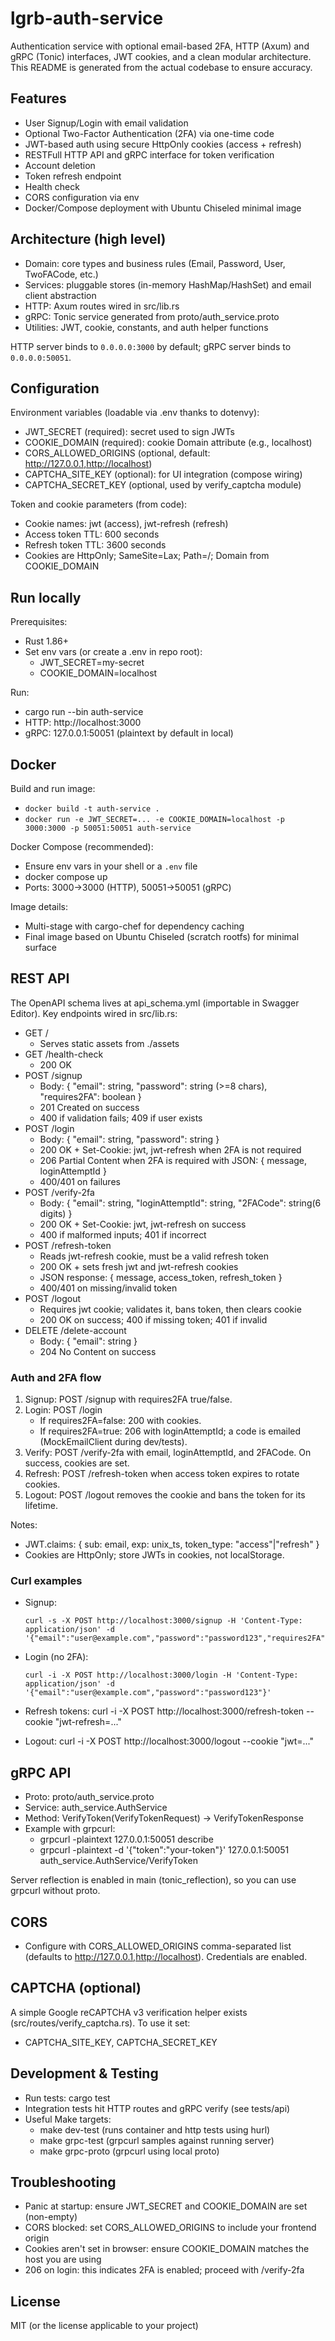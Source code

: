 # lgrb-auth-service

Authentication service with optional email-based 2FA, HTTP (Axum) and gRPC (Tonic) interfaces, JWT cookies, and a clean
modular architecture. This README is generated from the actual codebase to ensure accuracy.

## Features

- User Signup/Login with email validation
- Optional Two-Factor Authentication (2FA) via one-time code
- JWT-based auth using secure HttpOnly cookies (access + refresh)
- RESTFull HTTP API and gRPC interface for token verification
- Account deletion
- Token refresh endpoint
- Health check
- CORS configuration via env
- Docker/Compose deployment with Ubuntu Chiseled minimal image

## Architecture (high level)

- Domain: core types and business rules (Email, Password, User, TwoFACode, etc.)
- Services: pluggable stores (in-memory HashMap/HashSet) and email client abstraction
- HTTP: Axum routes wired in src/lib.rs
- gRPC: Tonic service generated from proto/auth_service.proto
- Utilities: JWT, cookie, constants, and auth helper functions

HTTP server binds to `0.0.0.0:3000` by default; gRPC server binds to `0.0.0.0:50051`.

## Configuration

Environment variables (loadable via .env thanks to dotenvy):

- JWT_SECRET (required): secret used to sign JWTs
- COOKIE_DOMAIN (required): cookie Domain attribute (e.g., localhost)
- CORS_ALLOWED_ORIGINS (optional, default: http://127.0.0.1,http://localhost)
- CAPTCHA_SITE_KEY (optional): for UI integration (compose wiring)
- CAPTCHA_SECRET_KEY (optional, used by verify_captcha module)

Token and cookie parameters (from code):

- Cookie names: jwt (access), jwt-refresh (refresh)
- Access token TTL: 600 seconds
- Refresh token TTL: 3600 seconds
- Cookies are HttpOnly; SameSite=Lax; Path=/; Domain from COOKIE_DOMAIN

## Run locally

Prerequisites:

- Rust 1.86+
- Set env vars (or create a .env in repo root):
    - JWT_SECRET=my-secret
    - COOKIE_DOMAIN=localhost

Run:

- cargo run --bin auth-service
- HTTP: http://localhost:3000
- gRPC: 127.0.0.1:50051 (plaintext by default in local)

## Docker

Build and run image:

- `docker build -t auth-service .`
- `docker run -e JWT_SECRET=... -e COOKIE_DOMAIN=localhost -p 3000:3000 -p 50051:50051 auth-service`

Docker Compose (recommended):

- Ensure env vars in your shell or a `.env` file
- docker compose up
- Ports: 3000->3000 (HTTP), 50051->50051 (gRPC)

Image details:

- Multi-stage with cargo-chef for dependency caching
- Final image based on Ubuntu Chiseled (scratch rootfs) for minimal surface

## REST API

The OpenAPI schema lives at api_schema.yml (importable in Swagger Editor). Key endpoints wired in src/lib.rs:

- GET /
    - Serves static assets from ./assets
- GET /health-check
    - 200 OK
- POST /signup
    - Body: { "email": string, "password": string (>=8 chars), "requires2FA": boolean }
    - 201 Created on success
    - 400 if validation fails; 409 if user exists
- POST /login
    - Body: { "email": string, "password": string }
    - 200 OK + Set-Cookie: jwt, jwt-refresh when 2FA is not required
    - 206 Partial Content when 2FA is required with JSON: { message, loginAttemptId }
    - 400/401 on failures
- POST /verify-2fa
    - Body: { "email": string, "loginAttemptId": string, "2FACode": string(6 digits) }
    - 200 OK + Set-Cookie: jwt, jwt-refresh on success
    - 400 if malformed inputs; 401 if incorrect
- POST /refresh-token
    - Reads jwt-refresh cookie, must be a valid refresh token
    - 200 OK + sets fresh jwt and jwt-refresh cookies
    - JSON response: { message, access_token, refresh_token }
    - 400/401 on missing/invalid token
- POST /logout
    - Requires jwt cookie; validates it, bans token, then clears cookie
    - 200 OK on success; 400 if missing token; 401 if invalid
- DELETE /delete-account
    - Body: { "email": string }
    - 204 No Content on success

### Auth and 2FA flow

1) Signup: POST /signup with requires2FA true/false.
2) Login: POST /login
    - If requires2FA=false: 200 with cookies.
    - If requires2FA=true: 206 with loginAttemptId; a code is emailed (MockEmailClient during dev/tests).
3) Verify: POST /verify-2fa with email, loginAttemptId, and 2FACode. On success, cookies are set.
4) Refresh: POST /refresh-token when access token expires to rotate cookies.
5) Logout: POST /logout removes the cookie and bans the token for its lifetime.

Notes:

- JWT.claims: { sub: email, exp: unix_ts, token_type: "access"|"refresh" }
- Cookies are HttpOnly; store JWTs in cookies, not localStorage.

### Curl examples

- Signup:
  ```
  curl -s -X POST http://localhost:3000/signup -H 'Content-Type: application/json' -d '{"email":"user@example.com","password":"password123","requires2FA":false}'
  ```

- Login (no 2FA):
  ```
  curl -i -X POST http://localhost:3000/login -H 'Content-Type: application/json' -d '{"email":"user@example.com","password":"password123"}'
  ```

- Refresh tokens:
  curl -i -X POST http://localhost:3000/refresh-token --cookie "jwt-refresh=..."

- Logout:
  curl -i -X POST http://localhost:3000/logout --cookie "jwt=..."

## gRPC API

- Proto: proto/auth_service.proto
- Service: auth_service.AuthService
- Method: VerifyToken(VerifyTokenRequest) -> VerifyTokenResponse
- Example with grpcurl:
    - grpcurl -plaintext 127.0.0.1:50051 describe
    - grpcurl -plaintext -d '{"token":"your-token"}' 127.0.0.1:50051 auth_service.AuthService/VerifyToken

Server reflection is enabled in main (tonic_reflection), so you can use grpcurl without proto.

## CORS

- Configure with CORS_ALLOWED_ORIGINS comma-separated list (defaults to http://127.0.0.1,http://localhost). Credentials
  are enabled.

## CAPTCHA (optional)

A simple Google reCAPTCHA v3 verification helper exists (src/routes/verify_captcha.rs). To use it set:

- CAPTCHA_SITE_KEY, CAPTCHA_SECRET_KEY

## Development & Testing

- Run tests: cargo test
- Integration tests hit HTTP routes and gRPC verify (see tests/api)
- Useful Make targets:
    - make dev-test (runs container and http tests using hurl)
    - make grpc-test (grpcurl samples against running server)
    - make grpc-proto (grpcurl using local proto)

## Troubleshooting

- Panic at startup: ensure JWT_SECRET and COOKIE_DOMAIN are set (non-empty)
- CORS blocked: set CORS_ALLOWED_ORIGINS to include your frontend origin
- Cookies aren't set in browser: ensure COOKIE_DOMAIN matches the host you are using
- 206 on login: this indicates 2FA is enabled; proceed with /verify-2fa

## License

MIT (or the license applicable to your project)
